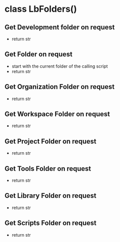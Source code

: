 # class LbFolders()
## Get Development folder on request
* return str
## Get Folder on request
* start with the current folder of the calling script
* return str
## Get Organization Folder on request
* return str
## Get Workspace Folder on request
* return str
## Get Project Folder on request
* return str
## Get Tools Folder on request
* return str
## Get Library Folder on request
* return str
## Get Scripts Folder on request
* return str
